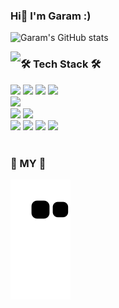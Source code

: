 ### Hi👋 I'm Garam :)  

![Garam's GitHub stats](https://github-readme-stats.vercel.app/api?username=songgaram&show_icons=true&theme=calm) 


<img align="left" src="https://github-readme-stats.vercel.app/api/top-langs/?username=songgaram&layout=compact&hide=jupyter%20notebook&langs_count=6" />

### 🛠️ Tech Stack 🛠️      

<img src="https://img.shields.io/badge/Python-3776AB?style=flat-square&logo=python&logoColor=white"/> <img src="https://img.shields.io/badge/HTML5-E34F26?style=flat-square&logo=html5&logoColor=white"/> 
<img src="https://img.shields.io/badge/CSS3-1572B6?style=flat-square&logo=css3&logoColor=white"/>
<img src="https://img.shields.io/badge/JavaScript-F7DF1E?style=flat-square&logo=javascript&logoColor=white"/> <br>
<img src="https://img.shields.io/badge/React-61DAFB?style=flat-square&logo=react&logoColor=white"/> <br>
<img src="https://img.shields.io/badge/Styled Components-DB7093?style=flat-square&logo=styled components&logoColor=white"/> <img src="https://img.shields.io/badge/MUI-007FFF?style=flat-square&logo=mui&logoColor=white"/> <br>
<img src="https://img.shields.io/badge/Visual Studio Code-007ACC?style=flat-square&logo=visual studio code&logoColor=white"/> <img src="https://img.shields.io/badge/Git-F05032?style=flat-square&logo=git&logoColor=white"/> 
<img src="https://img.shields.io/badge/GitHub-181717?style=flat-square&logo=github&logoColor=white"/> 
<img src="https://img.shields.io/badge/Notion-000000?style=flat-square&logo=notion&logoColor=white"/> <br>
<br>

### 🌱 MY 🌱 <br>
![snake gif](https://github.com/songgaram/songgaram/blob/output/github-contribution-grid-snake.svg)
